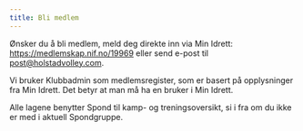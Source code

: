 ```yaml
---
title: Bli medlem
---
```


Ønsker du å bli medlem, meld deg direkte inn via Min Idrett:
https://medlemskap.nif.no/19969 eller send e-post til post@holstadvolley.com.

Vi bruker Klubbadmin som medlemsregister, som er basert på opplysninger fra Min
Idrett. Det betyr at man må ha en bruker i Min Idrett.

Alle lagene benytter Spond til kamp- og treningsoversikt, si i fra om du ikke er
med i aktuell Spondgruppe.
